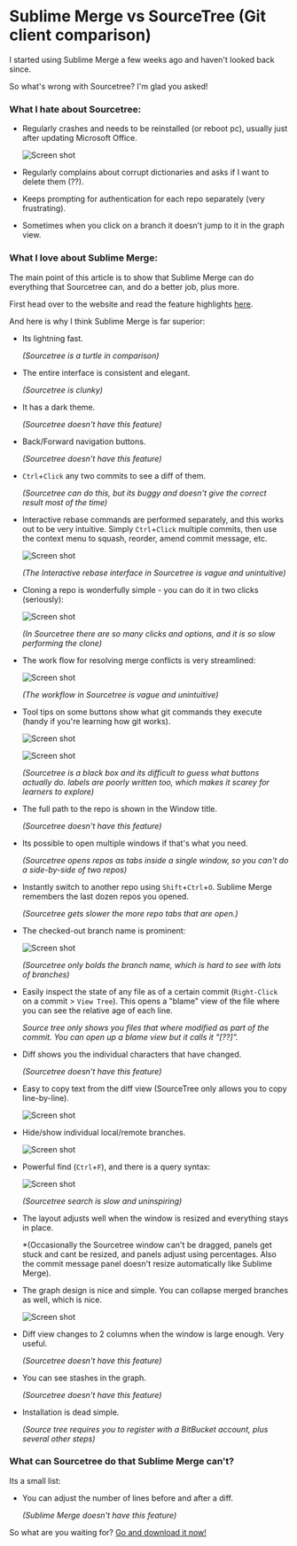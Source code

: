 # Sublime Merge vs SourceTree (Git client comparison)

I started using Sublime Merge a few weeks ago and haven't looked back since.

So what's wrong with Sourcetree? I'm glad you asked!


### What I hate about Sourcetree:

- Regularly crashes and needs to be reinstalled (or reboot pc), usually just after updating Microsoft Office.

  ![Screen shot](https://crazytim.github.io/sublime-merge-vs-sourcetree/img/merge-011.png)

- Regularly complains about corrupt dictionaries and asks if I want to delete them (??).

- Keeps prompting for authentication for each repo separately (very frustrating).

- Sometimes when you click on a branch it doesn't jump to it in the graph view.


### What I love about Sublime Merge:

The main point of this article is to show that Sublime Merge can do everything that Sourcetree can, and do a better job, plus more.

First head over to the website and read the feature highlights [here](). 

And here is why I think Sublime Merge is far superior:

- Its lightning fast.

  *(Sourcetree is a turtle in comparison)*

- The entire interface is consistent and elegant.

  *(Sourcetree is clunky)*

- It has a dark theme.

  *(Sourcetree doesn't have this feature)*

- Back/Forward navigation buttons.

  *(Sourcetree doesn't have this feature)*

- `Ctrl`+`Click` any two commits to see a diff of them.

  *(Sourcetree can do this, but its buggy and doesn't give the correct result most of the time)*

- Interactive rebase commands are performed separately, and this works out to be very intuitive. Simply `Ctrl`+`Click` multiple commits, then use the context menu to squash, reorder, amend commit message, etc.

  ![Screen shot](https://crazytim.github.io/sublime-merge-vs-sourcetree/img/merge-001.png)

  *(The Interactive rebase interface in Sourcetree is vague and unintuitive)*

- Cloning a repo is wonderfully simple - you can do it in two clicks (seriously):

  ![Screen shot](https://crazytim.github.io/sublime-merge-vs-sourcetree/img/merge-005.png)

  *(In Sourcetree there are so many clicks and options, and it is so slow performing the clone)*
  
- The work flow for resolving merge conflicts is very streamlined:

  ![Screen shot](https://crazytim.github.io/sublime-merge-vs-sourcetree/img/merge-007.png)

  *(The workflow in Sourcetree is vague and unintuitive)*
  
- Tool tips on some buttons show what git commands they execute (handy if you're learning how git works).

  ![Screen shot](https://crazytim.github.io/sublime-merge-vs-sourcetree/img/merge-008.png)

  ![Screen shot](https://crazytim.github.io/sublime-merge-vs-sourcetree/img/merge-010.png)

  *(Sourcetree is a black box and its difficult to guess what buttons actually do. labels are poorly written too, which makes it scarey for learners to explore)*

- The full path to the repo is shown in the Window title.

  *(Sourcetree doesn't have this feature)*

- Its possible to open multiple windows if that's what you need.

  *(Sourcetree opens repos as tabs inside a single window, so you can't do a side-by-side of two repos)*

- Instantly switch to another repo using `Shift`+`Ctrl`+`O`. Sublime Merge remembers the last dozen repos you opened.

  *(Sourcetree gets slower the more repo tabs that are open.)*

- The checked-out branch name is prominent:

  ![Screen shot](https://crazytim.github.io/sublime-merge-vs-sourcetree/img/merge-004.png)

  *(Sourcetree only bolds the branch name, which is hard to see with lots of branches)*

- Easily inspect the state of any file as of a certain commit (`Right-Click` on a commit > `View Tree`). This opens a "blame" view of the file where you can see the relative age of each line.

  *Source tree only shows you files that where modified as part of the commit. You can open up a blame view but it calls it "[??]".*

- Diff shows you the individual characters that have changed.

  *(Sourcetree doesn't have this feature)*

- Easy to copy text from the diff view (SourceTree only allows you to copy line-by-line).

  ![Screen shot](https://crazytim.github.io/sublime-merge-vs-sourcetree/img/merge-003.png)

- Hide/show individual local/remote branches.

  ![Screen shot](https://crazytim.github.io/sublime-merge-vs-sourcetree/img/merge-006.png)

- Powerful find (`Ctrl`+`F`), and there is a query syntax:

  ![Screen shot](https://crazytim.github.io/sublime-merge-vs-sourcetree/img/merge-002.png)

  *(Sourcetree search is slow and uninspiring)*

- The layout adjusts well when the window is resized and everything stays in place.

  *(Occasionally the Sourcetree window can't be dragged, panels get stuck and cant be resized, and panels adjust using percentages. Also the commit message panel doesn't resize automatically like Sublime Merge).

- The graph design is nice and simple. You can collapse merged branches as well, which is nice.

  ![Screen shot](https://crazytim.github.io/sublime-merge-vs-sourcetree/img/merge-009.png)
  
- Diff view changes to 2 columns when the window is large enough. Very useful.

  *(Sourcetree doesn't have this feature)*

- You can see stashes in the graph.

  *(Sourcetree doesn't have this feature)*

- Installation is dead simple.

  *(Source tree requires you to register with a BitBucket account, plus several other steps)*


### What can Sourcetree do that Sublime Merge can't?

Its a small list:

- You can adjust the number of lines before and after a diff.

  *(Sublime Merge doesn't have this feature)*


So what are you waiting for? [Go and download it now!](https://www.sublimemerge.com)